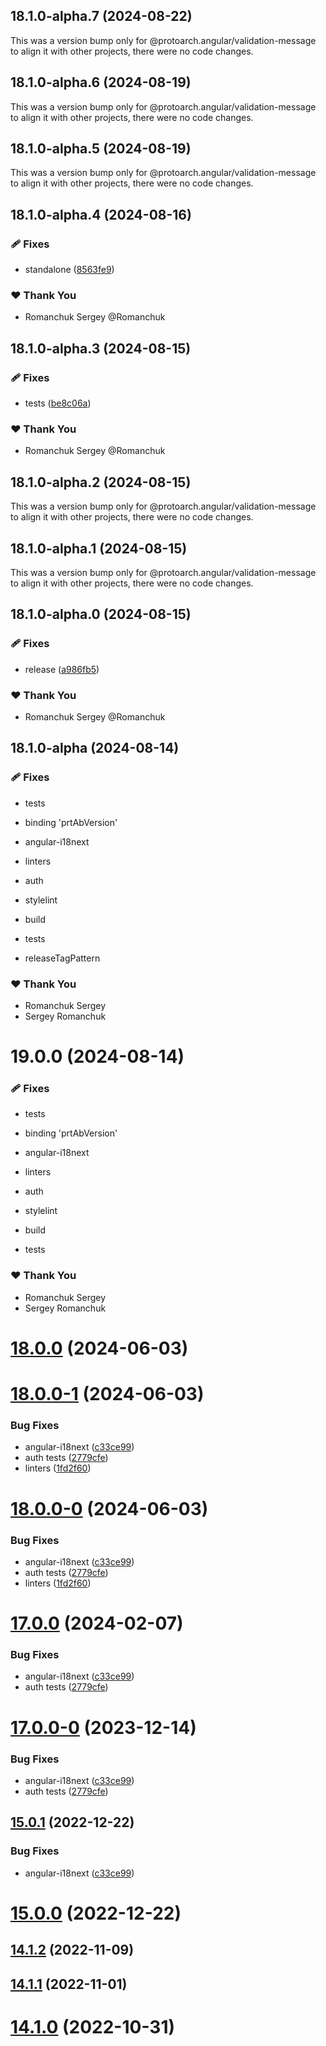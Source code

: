 ## 18.1.0-alpha.7 (2024-08-22)

This was a version bump only for @protoarch.angular/validation-message to align it with other projects, there were no code changes.

## 18.1.0-alpha.6 (2024-08-19)

This was a version bump only for @protoarch.angular/validation-message to align it with other projects, there were no code changes.

## 18.1.0-alpha.5 (2024-08-19)

This was a version bump only for @protoarch.angular/validation-message to align it with other projects, there were no code changes.

## 18.1.0-alpha.4 (2024-08-16)

### 🩹 Fixes

-   standalone ([8563fe9](https://github.com/protoarch/angular/commit/8563fe9))

### ❤️ Thank You

-   Romanchuk Sergey @Romanchuk

## 18.1.0-alpha.3 (2024-08-15)

### 🩹 Fixes

-   tests ([be8c06a](https://github.com/protoarch/angular/commit/be8c06a))

### ❤️ Thank You

-   Romanchuk Sergey @Romanchuk

## 18.1.0-alpha.2 (2024-08-15)

This was a version bump only for @protoarch.angular/validation-message to align it with other projects, there were no code changes.

## 18.1.0-alpha.1 (2024-08-15)

This was a version bump only for @protoarch.angular/validation-message to align it with other projects, there were no code changes.

## 18.1.0-alpha.0 (2024-08-15)

### 🩹 Fixes

-   release ([a986fb5](https://github.com/protoarch/angular/commit/a986fb5))

### ❤️ Thank You

-   Romanchuk Sergey @Romanchuk

## 18.1.0-alpha (2024-08-14)

### 🩹 Fixes

-   tests

-   binding 'prtAbVersion'

-   angular-i18next

-   linters

-   auth

-   stylelint

-   build

-   tests

-   releaseTagPattern

### ❤️ Thank You

-   Romanchuk Sergey
-   Sergey Romanchuk

# 19.0.0 (2024-08-14)

### 🩹 Fixes

-   tests

-   binding 'prtAbVersion'

-   angular-i18next

-   linters

-   auth

-   stylelint

-   build

-   tests

### ❤️ Thank You

-   Romanchuk Sergey
-   Sergey Romanchuk

# [18.0.0](https://github.com/protoarch/angular/compare/v18.0.0-1...v18.0.0) (2024-06-03)

# [18.0.0-1](https://github.com/protoarch/angular/compare/v14.1.2...v18.0.0-1) (2024-06-03)

### Bug Fixes

-   angular-i18next ([c33ce99](https://github.com/protoarch/angular/commit/c33ce996ae42b4f495ad7b6eafeb45a78760393a))
-   auth tests ([2779cfe](https://github.com/protoarch/angular/commit/2779cfeb8a7eb859fb5f8e9f2d165603fa225df2))
-   linters ([1fd2f60](https://github.com/protoarch/angular/commit/1fd2f60253873c55e0f1e3af61c94c4d88339904))

# [18.0.0-0](https://github.com/protoarch/angular/compare/v14.1.2...v18.0.0-0) (2024-06-03)

### Bug Fixes

-   angular-i18next ([c33ce99](https://github.com/protoarch/angular/commit/c33ce996ae42b4f495ad7b6eafeb45a78760393a))
-   auth tests ([2779cfe](https://github.com/protoarch/angular/commit/2779cfeb8a7eb859fb5f8e9f2d165603fa225df2))
-   linters ([1fd2f60](https://github.com/protoarch/angular/commit/1fd2f60253873c55e0f1e3af61c94c4d88339904))

# [17.0.0](https://github.com/protoarch/angular/compare/v14.1.2...v17.0.0) (2024-02-07)

### Bug Fixes

-   angular-i18next ([c33ce99](https://github.com/protoarch/angular/commit/c33ce996ae42b4f495ad7b6eafeb45a78760393a))
-   auth tests ([2779cfe](https://github.com/protoarch/angular/commit/2779cfeb8a7eb859fb5f8e9f2d165603fa225df2))

# [17.0.0-0](https://github.com/protoarch/angular/compare/v14.1.2...v17.0.0-0) (2023-12-14)

### Bug Fixes

-   angular-i18next ([c33ce99](https://github.com/protoarch/angular/commit/c33ce996ae42b4f495ad7b6eafeb45a78760393a))
-   auth tests ([2779cfe](https://github.com/protoarch/angular/commit/2779cfeb8a7eb859fb5f8e9f2d165603fa225df2))

## [15.0.1](https://github.com/protoarch/angular/compare/v14.1.2...v15.0.1) (2022-12-22)

### Bug Fixes

-   angular-i18next ([c33ce99](https://github.com/protoarch/angular/commit/c33ce996ae42b4f495ad7b6eafeb45a78760393a))

# [15.0.0](https://github.com/protoarch/angular/compare/v14.1.2...v15.0.0) (2022-12-22)

## [14.1.2](https://github.com/protoarch/angular/compare/v14.1.1...v14.1.2) (2022-11-09)

## [14.1.1](https://github.com/protoarch/angular/compare/v14.0.2...v14.1.1) (2022-11-01)

# [14.1.0](https://github.com/protoarch/angular/compare/v14.0.2...v14.1.0) (2022-10-31)
